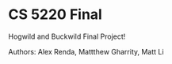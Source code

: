 # CS 5220 Final
Hogwild and Buckwild Final Project!

Authors: Alex Renda, Mattthew Gharrity, Matt Li
